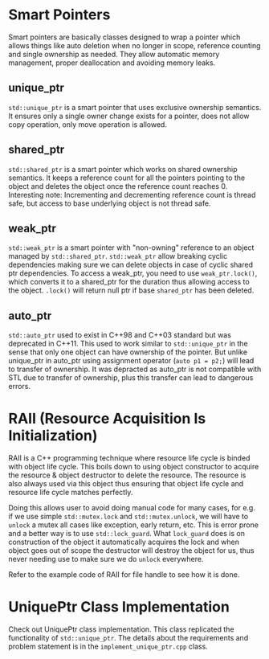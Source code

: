 # Smart Pointers
Smart pointers are basically classes designed to wrap a pointer which allows things like auto deletion when no longer in scope, reference counting and single ownership as needed. They allow automatic memory management, proper deallocation and avoiding memory leaks.

## unique_ptr
`std::unique_ptr` is a smart pointer that uses exclusive ownership semantics. It ensures only a single owner change exists for a pointer, does not allow copy operation, only move operation is allowed.

## shared_ptr
`std::shared_ptr` is a smart pointer which works on shared ownership semantics. It keeps a reference count for all the pointers pointing to the object and deletes the object once the reference count reaches 0.
Interesting note: Incrementing and decrementing reference count is thread safe, but access to base underlying object is not thread safe.

## weak_ptr
`std::weak_ptr` is a smart pointer with "non-owning" reference to an object managed by `std::shared_ptr`. `std::weak_ptr` allow breaking cyclic dependencies making sure we can delete objects in case of cyclic shared ptr dependencies.
To access a weak_ptr, you need to use `weak_ptr.lock()`, which converts it to a shared_ptr for the duration thus allowing access to the object. `.lock()` will return null ptr if base `shared_ptr` has been deleted.

## auto_ptr
`std::auto_ptr` used to exist in C++98 and C++03 standard but was deprecated in C++11. This used to work similar to `std::unique_ptr` in the sense that only one object can have ownership of the pointer.
But unlike unique_ptr in auto_ptr using assignment operator (`auto p1 = p2;`) will lead to transfer of ownership. It was depracted as auto_ptr is not compatible with STL due to transfer of ownership, plus this transfer can lead to dangerous errors.


# RAII (Resource Acquisition Is Initialization)
RAII is a C++ programming technique where resource life cycle is binded with object life cycle. This boils down to using object constructor to acquire the resource & object destructor to delete the resource. The resource is also always used via this object
thus ensuring that object life cycle and resource life cycle matches perfectly.

Doing this allows user to avoid doing manual code for many cases, for e.g. if we use simple `std::mutex.lock` and `std::mutex.unlock`, we will have to `unlock` a mutex all cases like exception, early return, etc. This is error prone and a better way is to
use `std::lock_guard`. What `lock_guard` does is on construction of the object it automatically acquires the lock and when object goes out of scope the destructor will destroy the object for us, thus never needing use to make sure we do `unlock` everywhere.

Refer to the example code of RAII for file handle to see how it is done.


# UniquePtr Class Implementation
Check out UniquePtr class implementation. This class replicated the functionality of `std::unique_ptr`. The details about the requirements and problem statement is in the `implement_unique_ptr.cpp` class.
